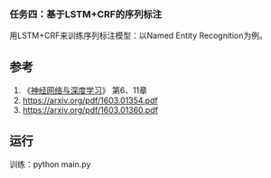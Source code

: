 ### 任务四：基于LSTM+CRF的序列标注

用LSTM+CRF来训练序列标注模型：以Named Entity Recognition为例。

## 参考

   1. 《[神经网络与深度学习](https://nndl.github.io/)》 第6、11章
   2. https://arxiv.org/pdf/1603.01354.pdf
   3. https://arxiv.org/pdf/1603.01360.pdf
   
## 运行

训练：python main.py<br />